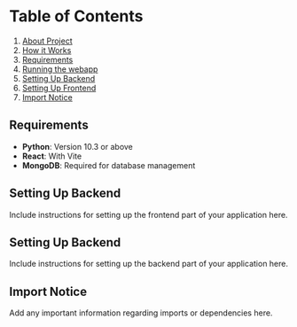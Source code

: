 # Table of Contents

1. [About Project](#about-project)
2. [How it Works](#how-it-works)
3. [Requirements](#requirements)
4. [Running the webapp](#running-the-webapp)
5. [Setting Up Backend](#setting-up-backend)
6. [Setting Up Frontend](#setting-up-frontend)
7. [Import Notice](#import-notice)

## Requirements

- **Python**: Version 10.3 or above
- **React**: With Vite
- **MongoDB**: Required for database management

## Setting Up Backend

Include instructions for setting up the frontend part of your application here.

## Setting Up Backend

Include instructions for setting up the backend part of your application here.

## Import Notice

Add any important information regarding imports or dependencies here.
